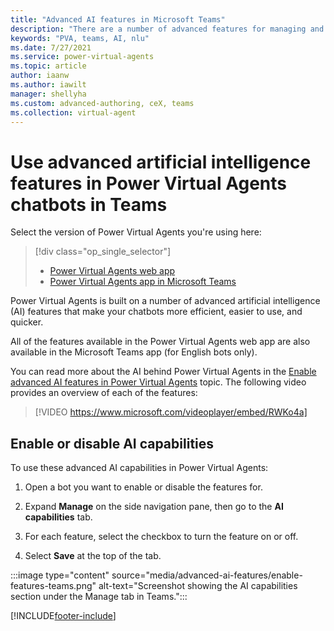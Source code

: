 ```yaml
---
title: "Advanced AI features in Microsoft Teams"
description: "There are a number of advanced features for managing and utilizing AI within the Power Virtual Agents app in Microsoft Teams."
keywords: "PVA, teams, AI, nlu"
ms.date: 7/27/2021
ms.service: power-virtual-agents
ms.topic: article
author: iaanw
ms.author: iawilt
manager: shellyha
ms.custom: advanced-authoring, ceX, teams
ms.collection: virtual-agent
---
```


# Use advanced artificial intelligence features in Power Virtual Agents chatbots in Teams



Select the version of Power Virtual Agents you're using here:

> [!div class="op_single_selector"]
> - [Power Virtual Agents web app](../advanced-ai-features.md)
> - [Power Virtual Agents app in Microsoft Teams](advanced-ai-features-teams.md)


Power Virtual Agents is built on a number of advanced artificial intelligence (AI) features that make your chatbots more efficient, easier to use, and quicker.



All of the features available in the Power Virtual Agents web app are also available in the Microsoft Teams app (for English bots only).

You can read more about the AI behind Power Virtual Agents in the [Enable advanced AI features in Power Virtual Agents](../advanced-ai-features.md) topic. The following video provides an overview of each of the features:  

>  
> [!VIDEO https://www.microsoft.com/videoplayer/embed/RWKo4a]
>  


## Enable or disable AI capabilities

To use these advanced AI capabilities in Power Virtual Agents:

1.  Open a bot you want to enable or disable the features for.

2.  Expand **Manage** on the side navigation pane, then go to the **AI
    capabilities** tab.

3.  For each feature, select the checkbox to turn the feature on or off.

4.  Select **Save** at the top of the tab.

:::image type="content" source="media/advanced-ai-features/enable-features-teams.png" alt-text="Screenshot showing the AI capabilities section under the Manage tab in Teams.":::


[!INCLUDE[footer-include](../includes/footer-banner.md)]

